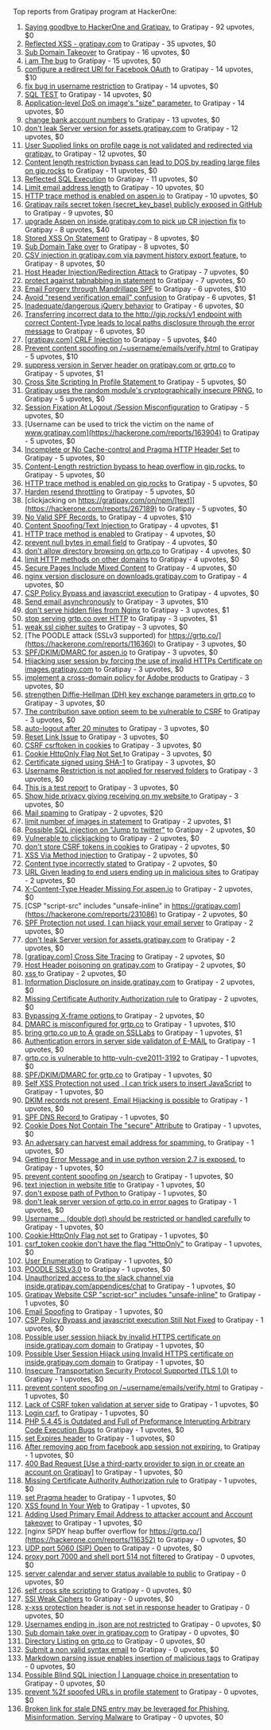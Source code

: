 Top reports from Gratipay program at HackerOne:

1. [Saying goodbye to HackerOne and Gratipay.](https://hackerone.com/reports/286728) to Gratipay - 92 upvotes, $0
2. [Reflected XSS - gratipay.com](https://hackerone.com/reports/262852) to Gratipay - 35 upvotes, $0
3. [Sub Domain Takeover](https://hackerone.com/reports/221133) to Gratipay - 16 upvotes, $0
4. [i am The bug](https://hackerone.com/reports/284807) to Gratipay - 15 upvotes, $0
5. [configure a redirect URI for Facebook OAuth](https://hackerone.com/reports/140432) to Gratipay - 14 upvotes, $10
6. [fix bug in username restriction](https://hackerone.com/reports/128121) to Gratipay - 14 upvotes, $0
7. [SQL TEST](https://hackerone.com/reports/248037) to Gratipay - 14 upvotes, $0
8. [Application-level DoS on image's "size" parameter.](https://hackerone.com/reports/247700) to Gratipay - 14 upvotes, $0
9. [change bank account numbers](https://hackerone.com/reports/90805) to Gratipay - 13 upvotes, $0
10. [don't leak Server version for assets.gratipay.com](https://hackerone.com/reports/149710) to Gratipay - 12 upvotes, $0
11. [User Supplied links on profile page is not validated and redirected via gratipay.](https://hackerone.com/reports/151831) to Gratipay - 12 upvotes, $0
12. [Content length restriction bypass can lead to DOS by reading large files on gip.rocks](https://hackerone.com/reports/203388) to Gratipay - 11 upvotes, $0
13. [Reflected SQL Execution](https://hackerone.com/reports/284811) to Gratipay - 11 upvotes, $0
14. [Limit email address length](https://hackerone.com/reports/127995) to Gratipay - 10 upvotes, $0
15. [HTTP trace method is enabled on aspen.io](https://hackerone.com/reports/203409) to Gratipay - 10 upvotes, $0
16. [Gratipay rails secret token (secret_key_base) publicly exposed in GitHub](https://hackerone.com/reports/262620) to Gratipay - 9 upvotes, $0
17. [upgrade Aspen on inside.gratipay.com to pick up CR injection fix](https://hackerone.com/reports/143139) to Gratipay - 8 upvotes, $40
18. [Stored XSS On Statement](https://hackerone.com/reports/84740) to Gratipay - 8 upvotes, $0
19. [Sub Domain Take over](https://hackerone.com/reports/111078) to Gratipay - 8 upvotes, $0
20. [CSV injection in gratipay.com via payment history export feature.](https://hackerone.com/reports/219323) to Gratipay - 8 upvotes, $0
21. [Host Header Injection/Redirection Attack](https://hackerone.com/reports/157465) to Gratipay - 7 upvotes, $0
22. [protect against tabnabbing in statement](https://hackerone.com/reports/109161) to Gratipay - 7 upvotes, $0
23. [Email Forgery through Mandrillapp SPF](https://hackerone.com/reports/117097) to Gratipay - 6 upvotes, $10
24. [Avoid "resend verification email" confusion](https://hackerone.com/reports/156542) to Gratipay - 6 upvotes, $1
25. [Inadequate/dangerous jQuery behavior](https://hackerone.com/reports/211149) to Gratipay - 6 upvotes, $0
26. [Transferring incorrect data to the http://gip.rocks/v1 endpoint with correct Content-Type leads to local paths disclosure through the error message](https://hackerone.com/reports/219601) to Gratipay - 6 upvotes, $0
27. [[gratipay.com] CRLF Injection](https://hackerone.com/reports/79552) to Gratipay - 5 upvotes, $40
28. [Prevent content spoofing on /~username/emails/verify.html](https://hackerone.com/reports/117187) to Gratipay - 5 upvotes, $10
29. [suppress version in Server header on gratipay.com or grtp.co](https://hackerone.com/reports/123742) to Gratipay - 5 upvotes, $1
30. [Cross Site Scripting In Profile Statement ](https://hackerone.com/reports/162120) to Gratipay - 5 upvotes, $0
31. [Gratipay uses the random module's cryptographically insecure PRNG.](https://hackerone.com/reports/190373) to Gratipay - 5 upvotes, $0
32. [Session Fixation At Logout /Session Misconfiguration](https://hackerone.com/reports/193556) to Gratipay - 5 upvotes, $0
33. [Username can be used to trick the victim on the name of www.gratipay.com](https://hackerone.com/reports/163904) to Gratipay - 5 upvotes, $0
34. [Incomplete or No Cache-control and Pragma HTTP Header Set](https://hackerone.com/reports/185833) to Gratipay - 5 upvotes, $0
35. [Content-Length restriction bypass to heap overflow in gip.rocks.](https://hackerone.com/reports/214449) to Gratipay - 5 upvotes, $0
36. [HTTP trace method is enabled on gip.rocks](https://hackerone.com/reports/203384) to Gratipay - 5 upvotes, $0
37. [Harden resend throttling](https://hackerone.com/reports/108645) to Gratipay - 5 upvotes, $0
38. [clickjacking on https://gratipay.com/on/npm/[text]](https://hackerone.com/reports/267189) to Gratipay - 5 upvotes, $0
39. [No Valid SPF Records.](https://hackerone.com/reports/116973) to Gratipay - 4 upvotes, $10
40. [Content Spoofing/Text Injection ](https://hackerone.com/reports/154921) to Gratipay - 4 upvotes, $1
41. [HTTP trace method is enabled](https://hackerone.com/reports/109054) to Gratipay - 4 upvotes, $0
42. [prevent null bytes in email field](https://hackerone.com/reports/150917) to Gratipay - 4 upvotes, $0
43. [don't allow directory browsing on grtp.co](https://hackerone.com/reports/151295) to Gratipay - 4 upvotes, $0
44. [limit HTTP methods on other domains](https://hackerone.com/reports/117142) to Gratipay - 4 upvotes, $0
45. [Secure Pages Include Mixed Content](https://hackerone.com/reports/185835) to Gratipay - 4 upvotes, $0
46. [nginx version disclosure on downloads.gratipay.com](https://hackerone.com/reports/157507) to Gratipay - 4 upvotes, $0
47. [CSP Policy Bypass and javascript execution](https://hackerone.com/reports/241192) to Gratipay - 4 upvotes, $0
48. [Send email asynchronously](https://hackerone.com/reports/128856) to Gratipay - 3 upvotes, $10
49. [don't serve hidden files from Nginx](https://hackerone.com/reports/120026) to Gratipay - 3 upvotes, $1
50. [stop serving grtp.co over HTTP](https://hackerone.com/reports/117330) to Gratipay - 3 upvotes, $1
51. [weak ssl cipher suites](https://hackerone.com/reports/76303) to Gratipay - 3 upvotes, $0
52. [The POODLE attack (SSLv3 supported) for https://grtp.co/](https://hackerone.com/reports/116360) to Gratipay - 3 upvotes, $0
53. [SPF/DKIM/DMARC for aspen.io](https://hackerone.com/reports/117159) to Gratipay - 3 upvotes, $0
54. [Hijacking user session by forcing the use of  invalid HTTPs Certificate on images.gratipay.com](https://hackerone.com/reports/124976) to Gratipay - 3 upvotes, $0
55. [implement a cross-domain policy for Adobe products](https://hackerone.com/reports/90778) to Gratipay - 3 upvotes, $0
56. [strengthen Diffie-Hellman (DH) key exchange parameters in grtp.co](https://hackerone.com/reports/117458) to Gratipay - 3 upvotes, $0
57. [The contribution save option seem to be vulnerable to CSRF](https://hackerone.com/reports/151827) to Gratipay - 3 upvotes, $0
58. [auto-logout after 20 minutes](https://hackerone.com/reports/123897) to Gratipay - 3 upvotes, $0
59. [Reset Link Issue](https://hackerone.com/reports/161918) to Gratipay - 3 upvotes, $0
60. [CSRF csrftoken in cookies](https://hackerone.com/reports/174228) to Gratipay - 3 upvotes, $0
61. [Cookie HttpOnly Flag Not Set ](https://hackerone.com/reports/190194) to Gratipay - 3 upvotes, $0
62. [Certificate signed using SHA-1](https://hackerone.com/reports/190015) to Gratipay - 3 upvotes, $0
63. [Username Restriction is not applied for reserved folders](https://hackerone.com/reports/163949) to Gratipay - 3 upvotes, $0
64. [This is a test report](https://hackerone.com/reports/151165) to Gratipay - 3 upvotes, $0
65. [Show hide privacy giving receiving on my website ](https://hackerone.com/reports/262088) to Gratipay - 3 upvotes, $0
66. [Mail spaming](https://hackerone.com/reports/87531) to Gratipay - 2 upvotes, $20
67. [limit number of images in statement](https://hackerone.com/reports/117739) to Gratipay - 2 upvotes, $1
68. [Possible SQL injection on "Jump to twitter"](https://hackerone.com/reports/81701) to Gratipay - 2 upvotes, $0
69. [Vulnerable to clickjacking](https://hackerone.com/reports/123782) to Gratipay - 2 upvotes, $0
70. [don't store CSRF tokens in cookies](https://hackerone.com/reports/140377) to Gratipay - 2 upvotes, $0
71. [XSS Via Method injection](https://hackerone.com/reports/161621) to Gratipay - 2 upvotes, $0
72. [Content type incorrectly stated](https://hackerone.com/reports/190964) to Gratipay - 2 upvotes, $0
73. [URL Given leading to end users ending up in malicious sites](https://hackerone.com/reports/209821) to Gratipay - 2 upvotes, $0
74. [X-Content-Type Header Missing For aspen.io](https://hackerone.com/reports/118033) to Gratipay - 2 upvotes, $0
75. [CSP "script-src" includes "unsafe-inline" in https://gratipay.com](https://hackerone.com/reports/231086) to Gratipay - 2 upvotes, $0
76. [SPF Protection not used, I can hijack your email server](https://hackerone.com/reports/93157) to Gratipay - 2 upvotes, $0
77. [don't leak Server version for assets.gratipay.com](https://hackerone.com/reports/151302) to Gratipay - 2 upvotes, $0
78. [[gratipay.com] Cross Site Tracing](https://hackerone.com/reports/152834) to Gratipay - 2 upvotes, $0
79. [Host Header poisoning on gratipay.com](https://hackerone.com/reports/158482) to Gratipay - 2 upvotes, $0
80. [xss ](https://hackerone.com/reports/262005) to Gratipay - 2 upvotes, $0
81. [Information Disclosure on inside.gratipay.com](https://hackerone.com/reports/267213) to Gratipay - 2 upvotes, $0
82. [Missing Certificate Authority Authorization rule](https://hackerone.com/reports/261706) to Gratipay - 2 upvotes, $0
83. [Bypassing X-frame options ](https://hackerone.com/reports/283951) to Gratipay - 2 upvotes, $0
84. [DMARC is misconfigured for grtp.co](https://hackerone.com/reports/117325) to Gratipay - 1 upvotes, $10
85. [bring grtp.co up to A grade on SSLLabs](https://hackerone.com/reports/131065) to Gratipay - 1 upvotes, $1
86. [Authentication errors in server side validaton of E-MAIL](https://hackerone.com/reports/80883) to Gratipay - 1 upvotes, $0
87. [grtp.co is vulnerable to http-vuln-cve2011-3192](https://hackerone.com/reports/112687) to Gratipay - 1 upvotes, $0
88. [SPF/DKIM/DMARC for grtp.co](https://hackerone.com/reports/117149) to Gratipay - 1 upvotes, $0
89. [Self XSS Protection not used , I can trick users to insert JavaScript](https://hackerone.com/reports/76307) to Gratipay - 1 upvotes, $0
90. [DKIM records not present, Email Hijacking is possible](https://hackerone.com/reports/84287) to Gratipay - 1 upvotes, $0
91. [SPF DNS Record ](https://hackerone.com/reports/115275) to Gratipay - 1 upvotes, $0
92. [Cookie Does Not Contain The "secure" Attribute](https://hackerone.com/reports/123849) to Gratipay - 1 upvotes, $0
93. [An adversary can harvest email address for spamming.](https://hackerone.com/reports/128035) to Gratipay - 1 upvotes, $0
94. [Getting Error Message and in use python version 2.7 is exposed.](https://hackerone.com/reports/128041) to Gratipay - 1 upvotes, $0
95. [prevent content spoofing on /search](https://hackerone.com/reports/115284) to Gratipay - 1 upvotes, $0
96. [text injection in website title](https://hackerone.com/reports/128764) to Gratipay - 1 upvotes, $0
97. [don't expose path of Python ](https://hackerone.com/reports/138659) to Gratipay - 1 upvotes, $0
98. [don't leak server version of grtp.co in error pages](https://hackerone.com/reports/136720) to Gratipay - 1 upvotes, $0
99. [Username .. (double dot) should be restricted or handled carefully](https://hackerone.com/reports/152477) to Gratipay - 1 upvotes, $0
100. [Cookie:HttpOnly Flag not set](https://hackerone.com/reports/157563) to Gratipay - 1 upvotes, $0
101. [csrf_token cookie don't have the flag "HttpOnly"](https://hackerone.com/reports/123900) to Gratipay - 1 upvotes, $0
102. [User Enumeration](https://hackerone.com/reports/192986) to Gratipay - 1 upvotes, $0
103. [POODLE SSLv3.0](https://hackerone.com/reports/219499) to Gratipay - 1 upvotes, $0
104. [Unauthorized access to the slack channel via inside.gratipay.com/appendices/chat](https://hackerone.com/reports/226648) to Gratipay - 1 upvotes, $0
105. [Gratipay Website CSP "script-scr" includes "unsafe-inline"](https://hackerone.com/reports/231510) to Gratipay - 1 upvotes, $0
106. [Email Spoofing](https://hackerone.com/reports/240987) to Gratipay - 1 upvotes, $0
107. [CSP Policy Bypass and javascript execution Still Not Fixed](https://hackerone.com/reports/241341) to Gratipay - 1 upvotes, $0
108. [Possible user session hijack by invalid HTTPS certificate on inside.gratipay.com domain](https://hackerone.com/reports/241892) to Gratipay - 1 upvotes, $0
109. [Possible User Session Hijack using Invalid HTTPS certificate on inside.gratipay.com domain](https://hackerone.com/reports/242622) to Gratipay - 1 upvotes, $0
110. [Insecure Transportation Security Protocol Supported (TLS 1.0)](https://hackerone.com/reports/163812) to Gratipay - 1 upvotes, $0
111. [prevent content spoofing on /~username/emails/verify.html](https://hackerone.com/reports/126010) to Gratipay - 1 upvotes, $0
112. [Lack of CSRF token validation at server side](https://hackerone.com/reports/163815) to Gratipay - 1 upvotes, $0
113. [Login csrf.](https://hackerone.com/reports/117195) to Gratipay - 1 upvotes, $0
114. [PHP 5.4.45 is Outdated and Full of Preformance Interupting Arbitrary Code Execution Bugs](https://hackerone.com/reports/131452) to Gratipay - 1 upvotes, $0
115. [set Expires header](https://hackerone.com/reports/145207) to Gratipay - 1 upvotes, $0
116. [After removing app from facebook app session not expiring.](https://hackerone.com/reports/129209) to Gratipay - 1 upvotes, $0
117. [400 Bad Request [Use a third-party provider to sign in or create an account on Gratipay]](https://hackerone.com/reports/267212) to Gratipay - 1 upvotes, $0
118. [Missing Certificate Authority Authorization rule](https://hackerone.com/reports/260928) to Gratipay - 1 upvotes, $0
119. [set Pragma header](https://hackerone.com/reports/145206) to Gratipay - 1 upvotes, $0
120. [XSS found In Your Web](https://hackerone.com/reports/164922) to Gratipay - 1 upvotes, $0
121. [Adding Used Primary Email Address to attacker account and Account takeover](https://hackerone.com/reports/273647) to Gratipay - 1 upvotes, $0
122. [nginx SPDY heap buffer overflow for https://grtp.co/](https://hackerone.com/reports/116352) to Gratipay - 0 upvotes, $0
123. [UDP port 5060 (SIP) Open](https://hackerone.com/reports/116774) to Gratipay - 0 upvotes, $0
124. [proxy port 7000 and shell port 514 not filtered](https://hackerone.com/reports/116618) to Gratipay - 0 upvotes, $0
125. [server calendar and server status available to public](https://hackerone.com/reports/116621) to Gratipay - 0 upvotes, $0
126. [self cross site scripting](https://hackerone.com/reports/245762) to Gratipay - 0 upvotes, $0
127. [SSl Weak Ciphers](https://hackerone.com/reports/244070) to Gratipay - 0 upvotes, $0
128. [x-xss protection header is not set in response header](https://hackerone.com/reports/162336) to Gratipay - 0 upvotes, $0
129. [Usernames ending in .json are not restricted](https://hackerone.com/reports/161935) to Gratipay - 0 upvotes, $0
130. [Sub domain take over in gratipay.com](https://hackerone.com/reports/257331) to Gratipay - 0 upvotes, $0
131. [Directory Listing on grtp.co](https://hackerone.com/reports/109116) to Gratipay - 0 upvotes, $0
132. [Submit a non valid syntax email](https://hackerone.com/reports/131053) to Gratipay - 0 upvotes, $0
133. [Markdown parsing issue enables insertion of malicious tags](https://hackerone.com/reports/116512) to Gratipay - 0 upvotes, $0
134. [Possible Blind SQL injection | Language choice in presentation](https://hackerone.com/reports/131047) to Gratipay - 0 upvotes, $0
135. [prevent %2f spoofed URLs in profile statement](https://hackerone.com/reports/128910) to Gratipay - 0 upvotes, $0
136. [Broken link for stale DNS entry may be leveraged for Phishing, Misinformation, Serving Malware](https://hackerone.com/reports/279351) to Gratipay - 0 upvotes, $0
